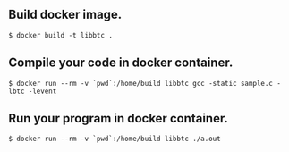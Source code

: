 ## Build docker image.

```
$ docker build -t libbtc .
```

## Compile your code in docker container.

```
$ docker run --rm -v `pwd`:/home/build libbtc gcc -static sample.c -lbtc -levent
```

## Run your program in docker container.

```
$ docker run --rm -v `pwd`:/home/build libbtc ./a.out
```

